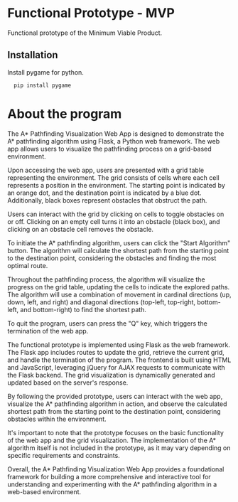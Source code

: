 
# Functional Prototype - MVP

Functional prototype of the Minimum Viable Product.


## Installation

Install pygame for python.

```bash
  pip install pygame
```
    
# About the program
The A* Pathfinding Visualization Web App is designed to demonstrate the A* pathfinding algorithm using Flask, a Python web framework. The web app allows users to visualize the pathfinding process on a grid-based environment.

Upon accessing the web app, users are presented with a grid table representing the environment. The grid consists of cells where each cell represents a position in the environment. The starting point is indicated by an orange dot, and the destination point is indicated by a blue dot. Additionally, black boxes represent obstacles that obstruct the path.

Users can interact with the grid by clicking on cells to toggle obstacles on or off. Clicking on an empty cell turns it into an obstacle (black box), and clicking on an obstacle cell removes the obstacle.

To initiate the A* pathfinding algorithm, users can click the "Start Algorithm" button. The algorithm will calculate the shortest path from the starting point to the destination point, considering the obstacles and finding the most optimal route.

Throughout the pathfinding process, the algorithm will visualize the progress on the grid table, updating the cells to indicate the explored paths. The algorithm will use a combination of movement in cardinal directions (up, down, left, and right) and diagonal directions (top-left, top-right, bottom-left, and bottom-right) to find the shortest path.

To quit the program, users can press the "Q" key, which triggers the termination of the web app.

The functional prototype is implemented using Flask as the web framework. The Flask app includes routes to update the grid, retrieve the current grid, and handle the termination of the program. The frontend is built using HTML and JavaScript, leveraging jQuery for AJAX requests to communicate with the Flask backend. The grid visualization is dynamically generated and updated based on the server's response.

By following the provided prototype, users can interact with the web app, visualize the A* pathfinding algorithm in action, and observe the calculated shortest path from the starting point to the destination point, considering obstacles within the environment.

It's important to note that the prototype focuses on the basic functionality of the web app and the grid visualization. The implementation of the A* algorithm itself is not included in the prototype, as it may vary depending on specific requirements and constraints.

Overall, the A* Pathfinding Visualization Web App provides a foundational framework for building a more comprehensive and interactive tool for understanding and experimenting with the A* pathfinding algorithm in a web-based environment.